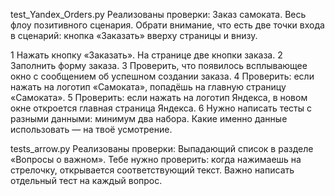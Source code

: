 test_Yandex_Orders.py
Реализованы проверки:
  Заказ самоката. Весь флоу позитивного сценария. Обрати внимание, что есть две точки входа в сценарий: кнопка
   «Заказать» вверху страницы и внизу.

1 Нажать кнопку «Заказать». На странице две кнопки заказа.
2 Заполнить форму заказа.
3 Проверить, что появилось всплывающее окно с сообщением об успешном создании заказа.
4 Проверить: если нажать на логотип «Самоката», попадёшь на главную страницу «Самоката».
5 Проверить: если нажать на логотип Яндекса, в новом окне откроется главная страница Яндекса.
6 Нужно написать тесты с разными данными: минимум два набора. Какие именно данные использовать — на твоё усмотрение.

tests_arrow.py
Реализованы проверки:
 Выпадающий список в разделе «Вопросы о важном». Тебе нужно проверить: когда нажимаешь на стрелочку, открывается
 соответствующий текст. Важно написать отдельный тест на каждый вопрос.